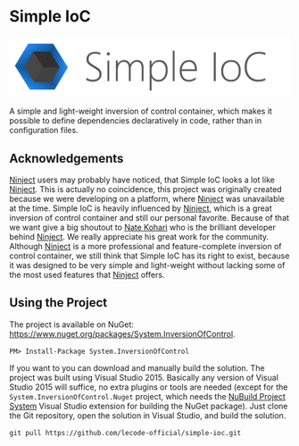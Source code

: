 # Simple IoC

![Simple IoC Logo](https://github.com/lecode-official/simple-ioc/blob/master/Documentation/Images/Banner.png "Simple IoC Logo")

A simple and light-weight inversion of control container, which makes it possible to define dependencies declaratively in code, rather than in configuration files.

## Acknowledgements

[Ninject](http://www.ninject.org/) users may probably have noticed, that Simple IoC looks a lot like [Ninject](http://www.ninject.org/). This is actually no coincidence,
this project was originally created because we were developing on a platform, where [Ninject](http://www.ninject.org/) was unavailable at the time. Simple IoC is
heavily influenced by [Ninject](http://www.ninject.org/), which is a great inversion of control container and still our personal favorite. Because of that we want give
a big shoutout to [Nate Kohari](http://nate.io/) who is the brilliant developer behind [Ninject](http://www.ninject.org/). We really appreciate his great work for the
community. Although [Ninject](http://www.ninject.org/) is a more professional and feature-complete inversion of control container, we still think that Simple IoC has
its right to exist, because it was designed to be very simple and light-weight without lacking some of the most used features that [Ninject](http://www.ninject.org/)
offers.

## Using the Project

The project is available on NuGet: https://www.nuget.org/packages/System.InversionOfControl.

```batch
PM> Install-Package System.InversionOfControl
```

If you want to you can download and manually build the solution. The project was built using Visual Studio 2015. Basically any version of Visual Studio 2015 will
suffice, no extra plugins or tools are needed (except for the `System.InversionOfControl.Nuget` project, which needs the
[NuBuild Project System](https://visualstudiogallery.msdn.microsoft.com/3efbfdea-7d51-4d45-a954-74a2df51c5d0) Visual Studio extension for building the NuGet
package). Just clone the Git repository, open the solution in Visual Studio, and build the solution.

```batch
git pull https://github.com/lecode-official/simple-ioc.git
```